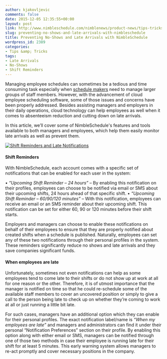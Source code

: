```yaml
---
author: kjakovljevic
comments: false
date: 2015-12-05 12:35:55+00:00
layout: post
link: http://www.nimbleschedule.com/nimblenews/product-news/tips-tricks/preventing-no-shows-and-late-arrivals-with-nimbleschedule/
slug: preventing-no-shows-and-late-arrivals-with-nimbleschedule
title: Preventing No-Shows and Late Arrivals with NimbleSchedule
wordpress_id: 2389
categories:
- Tips &amp; Tricks
tags:
- Late Arrivals
- No-Shows
- Shift Reminders
---
```


Managing employee schedules can sometimes be a tedious and time consuming task especially when [schedule makers](http://www.nimbleschedule.com/nimblenews/product-news/tips-tricks/online-schedule-maker-manage-your-staff-work-schedule-easily/) need to manage larger groups of staff members. However, with the advancement of cloud employee scheduling software, some of those issues and concerns have been properly addressed. Besides assisting managers and employers in their daily operations, cloud technology can help employees as well when it comes to absenteeism reduction and cutting down on late arrivals.

In this article, we’ll cover some of NimbleSchedule's features and tools available to both managers and employees, which help them easily monitor late arrivals as well as prevent them.

[![Shift Reminders and Late Notifications](http://www.nimbleschedule.com/wp-content/uploads/2015/12/Shift-Reminders-And-Late-Notifications-thumb.jpg)](http://www.nimbleschedule.com/wp-content/uploads/2015/12/Shift-Reminders-And-Late-Notifications.jpg)  
  
  




#### Shift Reminders



With NimbleSchedule, each account comes with a specific set of notifications that can be enabled for each user in the system:

• _“Upcoming Shift Reminder – 24 hours”_ – By enabling this notification on their profiles, employees can choose to be notified via email or SMS about their upcoming shifts, 24 hours ahead of that specific shift.
• _“Upcoming Shift Reminder – 60/90/120 minutes”_ – With this notification, employees can receive an email or an SMS reminder about their upcoming shift. This notification can be set for either 60, 90 or 120 minutes before their shift starts.

Employers and managers can choose to enable these notifications on behalf of their employees to ensure that they are properly notified about created shifts when a schedule is published. Naturally, employees can set any of these two notifications through their personal profiles in the system. These reminders significantly reduce no shows and late arrivals and they save companies significant funds.



#### When employees are late



Unfortunately, sometimes not even notifications can help as some employees tend to come late to their shifts or do not show up at work at all for one reason or the other. Therefore, it is of utmost importance that the manager is notified on time so that he could re-schedule some of the available staff members to cover an uncovered position or simply to give a call to the person being late to check up on whether they’re coming to work at all or just running a little bit late.

For such cases, managers have an additional option which they can enable for their personal profiles. The exact notification label/name is _“When my employees are late”_ and managers and administrators can find it under their personal “Notification Preferences” section on their profile. By enabling this option along with either email or SMS, managers can be notified through one of those two methods in case their employee is running late for their shift for at least 5 minutes. This early warning system allows managers to re-act promptly and cover necessary positions in the company.

